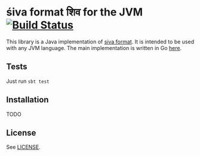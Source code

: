 # śiva format शिव for the JVM [![Build Status](https://travis-ci.org/src-d/siva-java.svg?branch=master)](https://travis-ci.org/src-d/siva-java)

This library is a Java implementation of [siva format](https://github.com/src-d/go-siva/blob/master/SPEC.md).
It  is intended to be used with any JVM language. 
The main implementation is written in Go [here](https://github.com/src-d/go-siva).

## Tests

Just run `sbt test`

## Installation

TODO

## License

See [LICENSE](LICENSE).

 

